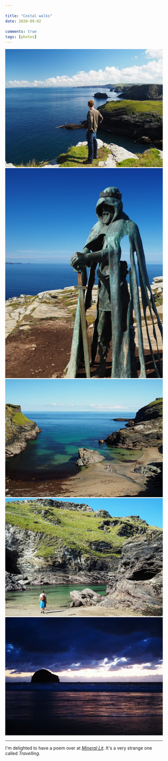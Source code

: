 ```yaml
---

title: "Costal walks"
date: 2020-09-02

comments: true
tags: [photos]
---
```


<img src="/assets/images/articles/cornwall2.jpg" class="responsive"><br>
<img src="/assets/images/articles/cornwall3.jpg" class="responsive"><br>
<img src="/assets/images/articles/cornwall4.jpg" class="responsive"><br>
<img src="/assets/images/articles/cornwall5.jpg" class="responsive"><br>
<img src="/assets/images/articles/cornwall1.jpg" class="responsive"><br>
<hr/>

I'm delighted to have a poem over at [*Mineral Lit*](https://www.minerallitmag.com/travelling.html#/). It's a very strange one called *Travelling*.
